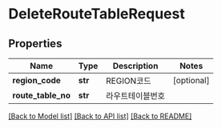 # DeleteRouteTableRequest

## Properties
Name | Type | Description | Notes
------------ | ------------- | ------------- | -------------
**region_code** | **str** | REGION코드 | [optional] 
**route_table_no** | **str** | 라우트테이블번호 | 

[[Back to Model list]](../README.md#documentation-for-models) [[Back to API list]](../README.md#documentation-for-api-endpoints) [[Back to README]](../README.md)


